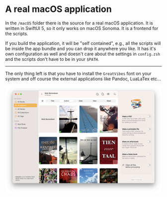 # A real macOS application

In the `/macOS` folder there is the source for a real macOS application. It is written in SwiftUI 5, so it only works on macOS Sonoma. It is a frontend for the scripts.

If you build the application, it will be "self contained", e.g., all the scripts will be inside the app bundle and you can drop it anywhere you like. It has it's own configuration as well and doesn't care about the settings in `config.zsh` and the scripts don't have to be in your `$PATH`.

---

The only thing left is that you have to install the `GreatVibes` font on your system and off course the external applications like Pandoc, LuaLaTex etc...

![](images/mac-app.png)



